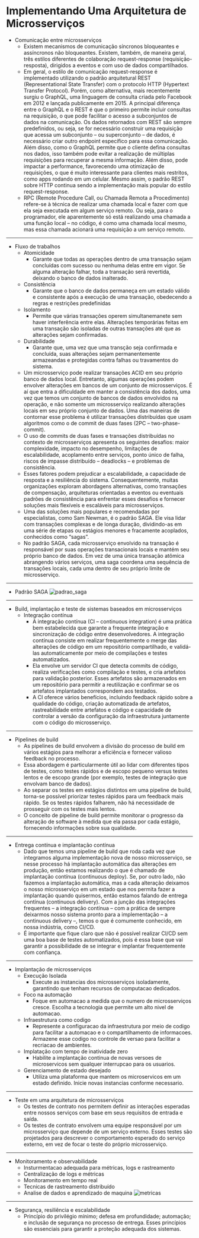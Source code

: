 # Implementando Uma Arquitetura de Microsserviços
- Comunicação entre microsserviços
    - Existem mecanismos de comunicação síncronos bloqueantes e assíncronos não bloqueantes. Existem, também, de maneira geral, três estilos diferentes de colaboração request-response (requisição-resposta), dirigidos a eventos e com uso de dados compartilhados.
    - Em geral, o estilo de comunicação request-response é implementado utilizando o padrão arquitetural REST (Representational State Transfer) com o protocolo HTTP (Hypertext Transfer Protocol). Porém, como alternativa, mais recentemente surgiu o GraphQL, uma linguagem de consulta criada pelo Facebook em 2012 e lançada publicamente em 2015. A principal diferença entre o GraphQL e o REST é que o primeiro permite incluir consultas na requisição, o que pode facilitar o acesso a subconjuntos de dados na comunicação. Os dados retornados com REST são sempre predefinidos, ou seja, se for necessário construir uma requisição que acessa um subconjunto – ou superconjunto – de dados, é necessário criar outro endpoint específico para essa comunicação. Além disso, como o GraphQL permite que o cliente defina consultas nos dados, isso também pode evitar a realização de múltiplas requisições para recuperar a mesma informação. Além disso, pode impactar a performance, favorecendo uma otimização de requisições, o que é muito interessante para clientes mais restritos, como apps rodando em um celular. Mesmo assim, o padrão REST sobre HTTP continua sendo a implementação mais popular do estilo request-response.
    - RPC (Remote Procedure Call, ou Chamada Remota a Procedimento) refere-se à técnica de realizar uma chamada local e fazer com que ela seja executada em algum serviço remoto. Ou seja, para o programador, ele aparentemente só está realizando uma chamada a uma função local – no código, é como uma chamada local mesmo, mas essa chamada acionará uma requisição a um serviço remoto.
---
- Fluxo de trabalhos
    - Atomicidade
        - Garante que todas as operações dentro de uma transação sejam concluídas com sucesso ou nenhuma delas entre em vigor. Se alguma alteração falhar, toda a transação será revertida, deixando o banco de dados inalterado.
    - Consistência
        - Garante que o banco de dados permaneça em um estado válido e consistente após a execução de uma transação, obedecendo a regras e restrições predefinidas
    - Isolamento
        - Permite que várias transações operem simultanemanete sem haver interferência entre elas. Alterações temporárias feitas em uma transação são isoladas de outras transações até que as alterações sejam confirmadas.
    - Durabilidade
        - Garante que, uma vez que uma transção seja confirmada e concluída, suas alterações sejam permanentemente armazeandas e protegidas contra falhas ou travamentos do sistema.
    - Um microsserviço pode realizar transações ACID em seu próprio banco de dados local. Entretanto, algumas operações podem envolver alterações em bancos de um conjunto de microsserviços. É aí que entra a dificuldade em manter a consistência dos dados, uma vez que temos um conjunto de bancos de dados envolvidos na operação, e não somente um microsserviço realizando alterações locais em seu próprio conjunto de dados. Uma das maneiras de contornar esse problema é utilizar transações distribuídas que usam algoritmos como o de commit de duas fases (2PC – two-phase-commit).
    - O uso de commits de duas fases e transações distribuídas no contexto de microsserviços apresenta os seguintes desafios: maior complexidade, impacto no desempenho, limitações de escalabilidade, acoplamento entre serviços, ponto único de falha, riscos de impasse distribuído – deadlocks – e problemas de consistência.
    - Esses fatores podem prejudicar a escalabilidade, a capacidade de resposta e a resiliência do sistema. Consequentemente, muitas organizações exploram abordagens alternativas, como transações de compensação, arquiteturas orientadas a eventos ou eventuais padrões de consistência para enfrentar esses desafios e fornecer soluções mais flexíveis e escaláveis ​​para microsserviços.
    - Uma das soluções mais populares e recomendadas por especialistas, como Sam Newman, é o padrão SAGA. Ele visa lidar com transações complexas e de longa duração, dividindo-as em uma série de etapas ou estágios menores e fracamente acoplados, conhecidos como “sagas”.
    - No padrão SAGA, cada microsserviço envolvido na transação é responsável por suas operações transacionais locais e mantém seu próprio banco de dados. Em vez de uma única transação atômica abrangendo vários serviços, uma saga coordena uma sequência de transações locais, cada uma dentro de seu próprio limite de microsserviço.
---
- Padrão SAGA
    ![padrao_saga](../images/padrao_saga.png)
---
- Build, implantação e teste de sistemas baseados em microsserviços
    - Integração contínua
        - A integração contínua (CI – continuous integration) é uma prática bem estabelecida que garante a frequente integração e sincronização de código entre desenvolvedores. A integração contínua consiste em realizar frequentemente o merge das alterações de código em um repositório compartilhado, e validá-las automaticamente por meio de compilações e testes automatizados.
        - Ela envolve um servidor CI que detecta commits de código, realiza verificações como compilação e testes, e cria artefatos para validação posterior. Esses artefatos são armazenados em um repositório para permitir a reutilização e confirmar se os artefatos implantados correspondem aos testados.
        - A CI oferece vários benefícios, incluindo feedback rápido sobre a qualidade do código, criação automatizada de artefatos, rastreabilidade entre artefatos e código e capacidade de controlar a versão da configuração da infraestrutura juntamente com o código do microsserviço.
---
- Pipelines de build
    - As pipelines de build envolvem a divisão do processo de build em vários estágios para melhorar a eficiência e fornecer valioso feedback no processo.
    - Essa abordagem é particularmente útil ao lidar com diferentes tipos de testes, como testes rápidos e de escopo pequeno versus testes lentos e de escopo grande (por exemplo, testes de integração que envolvam banco de dados).
    - Ao separar os testes em estágios distintos em uma pipeline de build, torna-se possível priorizar testes rápidos para um feedback mais rápido. Se os testes rápidos falharem, não há necessidade de prosseguir com os testes mais lentos.
    - O conceito de pipeline de build permite monitorar o progresso da alteração de software à medida que ela passa por cada estágio, fornecendo informações sobre sua qualidade.
---
- Entrega contínua e implantação contínua
    - Dado que temos uma pipeline de build que roda cada vez que integramos alguma implementação nova de nosso microsserviço, se nesse processo há implantação automática das alterações em produção, então estamos realizando o que é chamado de implantação contínua (continuous deploy). Se, por outro lado, não fazemos a implantação automática, mas a cada alteração deixamos o nosso microsserviço em um estado que nos permita fazer a implantação quando quisermos, então estamos falando de entrega contínua (continuous delivery). Com a junção das integrações frequentes – a integração contínua – com a prática de sempre deixarmos nosso sistema pronto para a implementação – a continuous delivery –, temos o que é comumente conhecido, em nossa indústria, como CI/CD.
    - É importante que fique claro que não é possível realizar CI/CD sem uma boa base de testes automatizados, pois é essa base que vai garantir a possibilidade de se integrar e implantar frequentemente com confiança.
---
- Implantação de microsserviços
    - Execução Isolada
        - Execute as instancias dos microsserviços isoladamente, garantindo que tenham recursos de computacao dedicados.
    - Foco na automação
        - Foque em automacao a medida que o numero de microsserviços cresce. Escolha a tecnologia que permite um alto nivel de automacao.
    - Infraestrutura como codigo
        - Represente a configuracao da infraestrutura por meio de codigo para facilitar a automacao e o compartilhamento de informacoes. Armazene esse codigo no controle de versao para facilitar a recriacao de ambientes.
    - Implatação com tempo de inatividade zero
        - Habilite a implantação continua de novas versoes de microservicos sem qualquer interrupcao para os usuarios.
    - Gerenciamento de estado desejado
        - Utiliza uma plataforma que mantem os microservicos em um estado definido. Inicie novas instancias conforme necessario.
---
- Teste em uma arquitetura de microsserviços
    - Os testes de contrato nos permitem definir as interações esperadas entre nossos serviços com base em seus requisitos de entrada e saída.
    - Os testes de contrato envolvem uma equipe responsável por um microsserviço que depende de um serviço externo. Esses testes são projetados para descrever o comportamento esperado do serviço externo, em vez de focar o teste do próprio microsserviço.
---
- Monitoramento e observabilidade
    - Insturmentacao adequada para métricas, logs e rastreamento
    - Centralização de logs e métricas
    - Monitoramento em tempo real
    - Tecnicas de rastreamento distribuído
    - Analise de dados e aprendizado de maquina
    ![metricas](../images/metricas.png)
---
- Segurança, resiliência e escalabilidade
    - Princípio do privilégio mínimo; defesa em profundidade; automação; e inclusão de segurança no processo de entrega. Esses princípios são essenciais para garantir a proteção adequada dos sistemas.